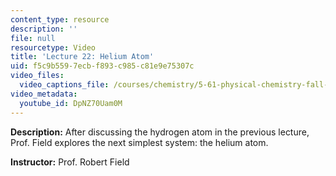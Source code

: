 ```yaml
---
content_type: resource
description: ''
file: null
resourcetype: Video
title: 'Lecture 22: Helium Atom'
uid: f5c9b559-7ecb-f893-c985-c81e9e75307c
video_files:
  video_captions_file: /courses/chemistry/5-61-physical-chemistry-fall-2017/lecture-videos/helium-atom/DpNZ70Uam0M.vtt
video_metadata:
  youtube_id: DpNZ70Uam0M
---
```


**Description:** After discussing the hydrogen atom in the previous lecture, Prof. Field explores the next simplest system: the helium atom.

**Instructor:** Prof. Robert Field